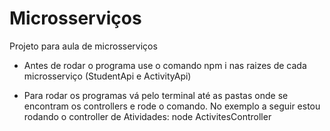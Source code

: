 # Microsserviços
Projeto para aula de microsserviços

- Antes de rodar o programa use o comando npm i nas raizes de cada microsserviço (StudentApi e ActivityApi)

- Para rodar os programas vá pelo terminal até as pastas onde se encontram os controllers e rode o comando. No exemplo a seguir estou rodando o controller de Atividades: node ActivitesController
